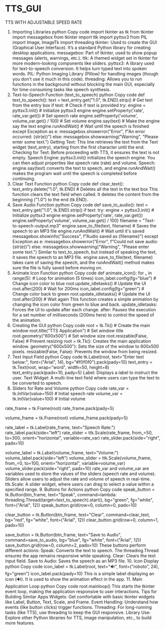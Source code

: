 # TTS_GUI
TTS WITH ADJUSTABLE SPEED RATE 


1. Importing Libraries
python
Copy code
import tkinter as tk
from tkinter import messagebox
from tkinter import ttk
import pyttsx3
from PIL import Image, ImageTk
import threading
tkinter: Used to create the GUI (Graphical User Interface). It’s a standard Python library for creating desktop applications.
messagebox: Part of tkinter, used to show popup messages (alerts, warnings, etc.).
ttk: A themed widget set in tkinter for more modern-looking components like sliders.
pyttsx3: A library used for text-to-speech conversion. It helps turn typed text into spoken words.
PIL: Python Imaging Library (Pillow) for handling images (though you don't use it much in this code).
threading: Allows you to run functions in the background without blocking the main GUI, especially for time-consuming tasks like speech synthesis.
2. Text-to-Speech Function (text_to_speech)
python
Copy code
def text_to_speech():
    text = text_entry.get("1.0", tk.END).strip()  # Get text from the entry box
    if text:  # Check if text is provided
        try:
            engine = pyttsx3.init()  # Initialize pyttsx3 engine
            engine.setProperty('rate', rate_var.get())  # Set speech rate
            engine.setProperty('volume', volume_var.get() / 100)  # Set volume
            engine.say(text)  # Make the engine say the text
            engine.runAndWait()  # Wait until the speech is finished
        except Exception as e:
            messagebox.showerror("Error", f"An error occurred: {str(e)}")
    else:
        messagebox.showwarning("Warning", "Please enter some text.")
Getting Text: This line retrieves the text from the Text widget (text_entry), starting from the first character until the end.
Checking for Text: Before proceeding with TTS, it ensures the text is not empty.
Speech Engine: pyttsx3.init() initializes the speech engine. You can then adjust properties like speech rate (rate) and volume.
Speech: engine.say(text) converts the text to speech, and engine.runAndWait() makes the program wait until the speech is completed before continuing.
3. Clear Text Function
python
Copy code
def clear_text():
    text_entry.delete("1.0", tk.END)  # Deletes all the text in the text box
This function clears the text field when called. It deletes the content from the beginning ("1.0") to the end (tk.END).
4. Save Audio Function
python
Copy code
def save_to_audio():
    text = text_entry.get("1.0", tk.END).strip()
    if text:
        try:
            engine = pyttsx3.init()  # Initialize pyttsx3 engine
            engine.setProperty('rate', rate_var.get())
            engine.setProperty('volume', volume_var.get() / 100)
            filename = "Text-to-speech-output.mp3"
            engine.save_to_file(text, filename)  # Saves the speech to an MP3 file
            engine.runAndWait()  # Wait until it's saved
            messagebox.showinfo("Success", f"Audio saved as {filename}")
        except Exception as e:
            messagebox.showerror("Error", f"Could not save audio: {str(e)}")
    else:
        messagebox.showwarning("Warning", "Please enter some text.")
Similar to text_to_speech, but instead of speaking the text, it saves the speech to an MP3 file.
engine.save_to_file(text, filename) takes care of saving the speech, and the runAndWait() method makes sure the file is fully saved before moving on.
5. Animate Icon Function
python
Copy code
def animate_icon():
    for _ in range(5):  # Loop for animation (5 times)
        icon_label.config(fg="blue")  # Change icon color to blue
        root.update_idletasks()  # Update the UI
        root.after(200)  # Wait for 200ms
        icon_label.config(fg="green")  # Change color back to green
        root.update_idletasks()  # Update the UI
        root.after(200)  # Wait again
This function creates a simple animation by changing the icon color from green to blue and back.
update_idletasks: Forces the UI to update after each change.
after: Pauses the execution for a set number of milliseconds (200ms here) to control the speed of the animation.
6. Creating the GUI
python
Copy code
root = tk.Tk()  # Create the main window
root.title("TTS Application")  # Set window title
root.geometry("600x500")  # Set window size
root.resizable(False, False)  # Prevent resizing
root = tk.Tk(): Creates the main application window.
geometry("600x500"): Sets the size of the window to 600x500 pixels.
resizable(False, False): Prevents the window from being resized.
7. Text Input Field
python
Copy code
tk.Label(root, text="Enter text below:", font=("Arial", 14), bg="#f0f0f0").pack(pady=10)
text_entry = tk.Text(root, wrap="word", width=50, height=8)
text_entry.pack(padx=10, pady=5)
Label: Displays a label to instruct the user.
Text Widget: A multi-line text field where users can type the text to be converted to speech.
8. Sliders for Rate and Volume
python
Copy code
rate_var = tk.IntVar(value=150)  # Initial speech rate
volume_var = tk.IntVar(value=100)  # Initial volume

rate_frame = tk.Frame(root)
rate_frame.pack(pady=5)

volume_frame = tk.Frame(root)
volume_frame.pack(pady=5)

rate_label = tk.Label(rate_frame, text="Speech Rate:")
rate_label.pack(side="left")
rate_slider = ttk.Scale(rate_frame, from_=50, to=300, orient="horizontal", variable=rate_var)
rate_slider.pack(side="right", padx=10)

volume_label = tk.Label(volume_frame, text="Volume:")
volume_label.pack(side="left")
volume_slider = ttk.Scale(volume_frame, from_=0, to=100, orient="horizontal", variable=volume_var)
volume_slider.pack(side="right", padx=10)
rate_var and volume_var are variables used to store the values of the sliders (speech rate and volume).
Sliders allow users to adjust the rate and volume of speech in real-time.
ttk.Scale: A slider widget, where users can drag to select a value within a specified range.
9. Buttons for Actions
python
Copy code
speak_button = tk.Button(btn_frame, text="Speak", command=lambda: threading.Thread(target=text_to_speech).start(), bg="green", fg="white", font=("Arial", 12))
speak_button.grid(row=0, column=0, padx=10)

clear_button = tk.Button(btn_frame, text="Clear", command=clear_text, bg="red", fg="white", font=("Arial", 12))
clear_button.grid(row=0, column=1, padx=10)

save_button = tk.Button(btn_frame, text="Save to Audio", command=save_to_audio, bg="blue", fg="white", font=("Arial", 12))
save_button.grid(row=0, column=2, padx=10)
These buttons perform different actions:
Speak: Converts the text to speech. The threading.Thread ensures the app remains responsive while speaking.
Clear: Clears the text input field.
Save to Audio: Saves the speech as an MP3 file.
10. Icon Display
python
Copy code
icon_label = tk.Label(root, text="🔊", font=("roboto", 24), fg="green")
icon_label.pack(pady=10)
This is a simple label displaying an icon (🔊). It is used to show the animation effect in the app.
11. Main Application Loop
python
Copy code
root.mainloop()
This starts the tkinter event loop, making the application responsive to user interactions.
Tips for Building Similar Apps
Widgets: Get comfortable with basic tkinter widgets like Label, Button, Text, Scale, and Frame.
Event Handling: Understand how events (like button clicks) trigger functions.
Threading: For long-running tasks (like TTS), use threading to keep the GUI responsive.
Library Use: Explore other Python libraries for TTS, image manipulation, etc., to build more features.
